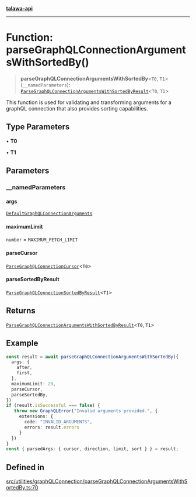 [**talawa-api**](../../../../README.md)

***

# Function: parseGraphQLConnectionArgumentsWithSortedBy()

> **parseGraphQLConnectionArgumentsWithSortedBy**\<`T0`, `T1`\>(`__namedParameters`): [`ParseGraphQLConnectionArgumentsWithSortedByResult`](../type-aliases/ParseGraphQLConnectionArgumentsWithSortedByResult.md)\<`T0`, `T1`\>

This function is used for validating and transforming arguments for a graphQL connection that
also provides sorting capabilities.

## Type Parameters

• **T0**

• **T1**

## Parameters

### \_\_namedParameters

#### args

[`DefaultGraphQLConnectionArguments`](../../type-aliases/DefaultGraphQLConnectionArguments.md)

#### maximumLimit

`number` = `MAXIMUM_FETCH_LIMIT`

#### parseCursor

[`ParseGraphQLConnectionCursor`](../../parseGraphQLConnectionArguments/type-aliases/ParseGraphQLConnectionCursor.md)\<`T0`\>

#### parseSortedByResult

[`ParseGraphQLConnectionSortedByResult`](../type-aliases/ParseGraphQLConnectionSortedByResult.md)\<`T1`\>

## Returns

[`ParseGraphQLConnectionArgumentsWithSortedByResult`](../type-aliases/ParseGraphQLConnectionArgumentsWithSortedByResult.md)\<`T0`, `T1`\>

## Example

```ts
const result = await parseGraphQLConnectionArgumentsWithSortedBy({
  args: {
    after,
    first,
  },
  maximumLimit: 20,
  parseCursor,
  parseSortedBy,
})
if (result.isSuccessful === false) {
   throw new GraphQLError("Invalid arguments provided.", {
     extensions: {
       code: "INVALID_ARGUMENTS",
       errors: result.errors
     }
  })
}
const { parsedArgs: { cursor, direction, limit, sort } } = result;
```

## Defined in

[src/utilities/graphQLConnection/parseGraphQLConnectionArgumentsWithSortedBy.ts:70](https://github.com/Suyash878/talawa-api/blob/b5a9d8b4a1ea678a3d6f5b710b3721f91a3052fc/src/utilities/graphQLConnection/parseGraphQLConnectionArgumentsWithSortedBy.ts#L70)
